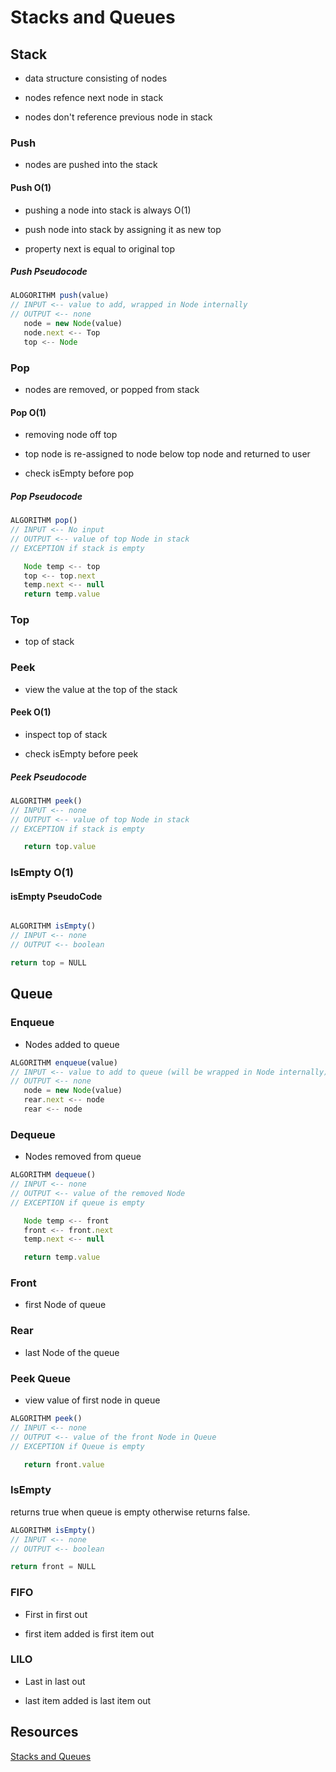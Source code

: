 # Stacks and Queues

## Stack

- data structure consisting of nodes

- nodes refence next node in stack

- nodes don't reference previous node in stack

### Push

- nodes are pushed into the stack

#### Push O(1)

- pushing a node into stack is always O(1)

- push node into stack by assigning it as new top

- property next is equal to original top

##### Push Pseudocode

```javascript
ALOGORITHM push(value)
// INPUT <-- value to add, wrapped in Node internally
// OUTPUT <-- none
   node = new Node(value)
   node.next <-- Top
   top <-- Node
```

### Pop

- nodes are removed, or popped from stack

#### Pop O(1)

- removing node off top

- top node is re-assigned to node below top node and returned to user

- check isEmpty before pop

##### Pop Pseudocode

```javascript
ALGORITHM pop()
// INPUT <-- No input
// OUTPUT <-- value of top Node in stack
// EXCEPTION if stack is empty

   Node temp <-- top
   top <-- top.next
   temp.next <-- null
   return temp.value
```

### Top

- top of stack

### Peek

- view the value at the top of the stack

#### Peek O(1)

- inspect top of stack

- check isEmpty before peek

##### Peek Pseudocode

```javascript
ALGORITHM peek()
// INPUT <-- none
// OUTPUT <-- value of top Node in stack
// EXCEPTION if stack is empty

   return top.value
```

### IsEmpty O(1)

#### isEmpty PseudoCode

```javascript

ALGORITHM isEmpty()
// INPUT <-- none
// OUTPUT <-- boolean

return top = NULL
```

## Queue

### Enqueue

- Nodes added to queue

```javascript
ALGORITHM enqueue(value)
// INPUT <-- value to add to queue (will be wrapped in Node internally)
// OUTPUT <-- none
   node = new Node(value)
   rear.next <-- node
   rear <-- node
```

### Dequeue

- Nodes removed from queue

```javascript
ALGORITHM dequeue()
// INPUT <-- none
// OUTPUT <-- value of the removed Node
// EXCEPTION if queue is empty

   Node temp <-- front
   front <-- front.next
   temp.next <-- null

   return temp.value
```

### Front

- first Node of queue

### Rear

- last Node of the queue

### Peek Queue

- view value of first node in queue

```javascript
ALGORITHM peek()
// INPUT <-- none
// OUTPUT <-- value of the front Node in Queue
// EXCEPTION if Queue is empty

   return front.value
```

### IsEmpty

returns true when queue is empty otherwise returns false.

```javascript
ALGORITHM isEmpty()
// INPUT <-- none
// OUTPUT <-- boolean

return front = NULL
```

### FIFO

- First in first out

- first item added is first item out

### LILO

- Last in last out

- last item added is last item out

## Resources

[Stacks and Queues](https://codefellows.github.io/common_curriculum/data_structures_and_algorithms/Code_401/class-10/resources/stacks_and_queues.html)
